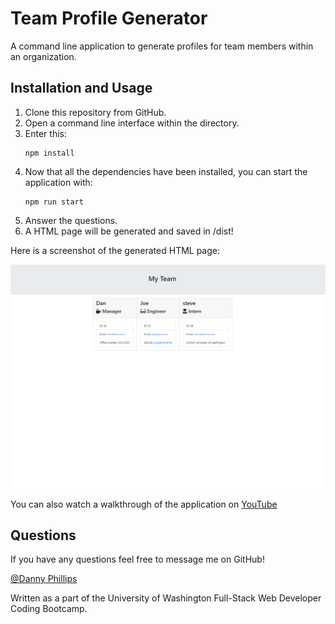 # Team Profile Generator

A command line application to generate profiles for team members within an organization.  

## Installation and Usage

1. Clone this repository from GitHub.
2. Open a command line interface within the directory.
3. Enter this:
    ```
    npm install
    ```
4. Now that all the dependencies have been installed, you can start the application with:
    ```
    npm run start
    ```
5. Answer the questions.
6. A HTML page will be generated and saved in /dist!

Here is a screenshot of the generated HTML page:


![Screenshot](./assets/screenshot.png) 


You can also watch a walkthrough of the application on [YouTube](https://youtu.be/duK6D7vxLO8)

## Questions
If you have any questions feel free to message me on GitHub!

[@Danny Phillips](https://github.com/danielgphillips)

Written as a part of the University of Washington Full-Stack Web Developer Coding Bootcamp.
